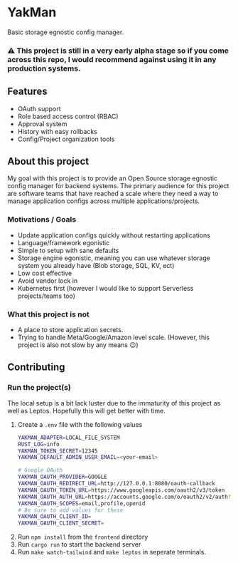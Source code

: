 # YakMan

Basic storage egnostic config manager.

### ⚠️ This project is still in a very early alpha stage so if you come across this repo, I would recommend against using it in any production systems.

## Features

- OAuth support
- Role based access control (RBAC)
- Approval system
- History with easy rollbacks
- Config/Project organization tools


## About this project

My goal with this project is to provide an Open Source storage egnostic config manager for backend systems. The primary audience for this project are software teams that have reached a scale where they need a way to manage application configs across multiple applications/projects.

### Motivations / Goals

- Update application configs quickly without restarting applications
- Language/framework egonistic
- Simple to setup with sane defaults
- Storage engine egonistic, meaning you can use whatever storage system you already have (Blob storage, SQL, KV, ect)
- Low cost effective
- Avoid vendor lock in
- Kubernetes first (however I would like to support Serverless projects/teams too)

### What this project is not

- A place to store application secrets. 
- Trying to handle Meta/Google/Amazon level scale. (However, this project is also not slow by any means 😉)


## Contributing

### Run the project(s)

The local setup is a bit lack luster due to the immaturity of this project as well as Leptos.
Hopefully this will get better with time.


1. Create a `.env` file with the following values
    ```sh
    YAKMAN_ADAPTER=LOCAL_FILE_SYSTEM
    RUST_LOG=info
    YAKMAN_TOKEN_SECRET=12345
    YAKMAN_DEFAULT_ADMIN_USER_EMAIL=<your-email>

    # Google OAuth
    YAKMAN_OAUTH_PROVIDER=GOOGLE
    YAKMAN_OAUTH_REDIRECT_URL=http://127.0.0.1:8080/oauth-callback
    YAKMAN_OAUTH_TOKEN_URL=https://www.googleapis.com/oauth2/v3/token
    YAKMAN_OAUTH_AUTH_URL=https://accounts.google.com/o/oauth2/v2/auth?prompt=consent&access_type=offline
    YAKMAN_OAUTH_SCOPES=email,profile,openid
    # Be sure to add values for these
    YAKMAN_OAUTH_CLIENT_ID=
    YAKMAN_OAUTH_CLIENT_SECRET=
    ```
2. Run `npm install` from the `frontend` directory
3. Run `cargo run` to start the backend server
4. Run `make watch-tailwind` and `make leptos` in seperate terminals.



